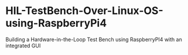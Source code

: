 # HIL-TestBench-Over-Linux-OS-using-RaspberryPi4
Building a Hardware-in-the-Loop Test Bench using RaspberryPI4 with an integrated GUI
